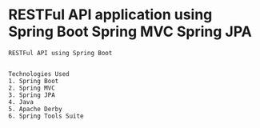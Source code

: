 # RESTFul API application using Spring Boot Spring MVC Spring JPA
    RESTFul API using Spring Boot
    
    
    Technologies Used
    1. Spring Boot
    2. Spring MVC
    3. Spring JPA
    4. Java
    5. Apache Derby
    6. Spring Tools Suite
